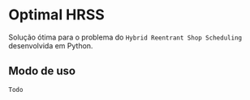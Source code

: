 Optimal HRSS
============
Solução ótima para o problema do `Hybrid Reentrant Shop Scheduling` desenvolvida em Python.

## Modo de uso ##
`Todo`
